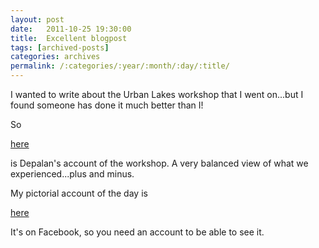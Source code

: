 ```yaml
---
layout: post
date:	2011-10-25 19:30:00
title:  Excellent blogpost
tags: [archived-posts]
categories: archives
permalink: /:categories/:year/:month/:day/:title/
---
```

I wanted to write about the Urban Lakes workshop that I went on...but I found someone has done it much better than I!


So

<a href="http://www.depalan.blogspot.com/"> here </a>

is Depalan's account of the workshop. A very balanced view of what we experienced...plus and minus.

My pictorial account of the day is 

<a href="http://www.facebook.com/media/set/?set=a.10150345118363878.360013.587058877&type=1"> here </a>

It's on Facebook, so you need an account to be able to see it.
